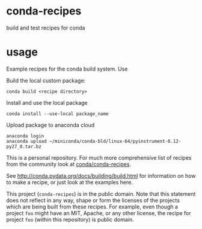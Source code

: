 # conda-recipes
build and test recipes for conda

# usage
Example recipes for the conda build system.  Use

Build the local custom package:

    conda build <recipe directory>

Install and use the local package

    conda install --use-local package_name

Upload package to anaconda cloud

    anaconda login
    anaconda upload ~/miniconda/conda-bld/linux-64/pyinstrument-0.12-py27_0.tar.bz


This is a personal repository.  For much more comprehensive list of recipes from the community look at  [conda/conda-recipes](https://github.com/conda/conda-recipes).

See http://conda.pydata.org/docs/building/build.html for information on how to make a recipe, or just look at the examples here.

This project (`conda-recipes`) is in the public domain.   Note that this statement does not reflect in any way, shape or form the licenses of the projects which are being built from these recipes.  For example, even though a project `foo` might have an MIT, Apache, or any other license, the recipe for project `foo` (within this repository) is public domain.

